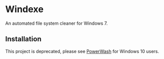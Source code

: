 # Windexe

An automated file system cleaner for Windows 7.

## Installation

This project is deprecated, please see [PowerWash](https://github.com/jbjulia/power-wash/) for Windows 10 users.
